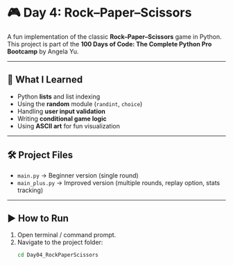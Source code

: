# 🎮 Day 4: Rock–Paper–Scissors

A fun implementation of the classic **Rock–Paper–Scissors** game in Python.  
This project is part of the **100 Days of Code: The Complete Python Pro Bootcamp** by Angela Yu.

---

## 📌 What I Learned
- Python **lists** and list indexing  
- Using the **random** module (`randint`, `choice`)  
- Handling **user input validation**  
- Writing **conditional game logic**  
- Using **ASCII art** for fun visualization  

---

## 🛠️ Project Files
- `main.py` → Beginner version (single round)  
- `main_plus.py` → Improved version (multiple rounds, replay option, stats tracking)  

---

## ▶️ How to Run
1. Open terminal / command prompt.  
2. Navigate to the project folder:  
   ```bash
   cd Day04_RockPaperScissors
